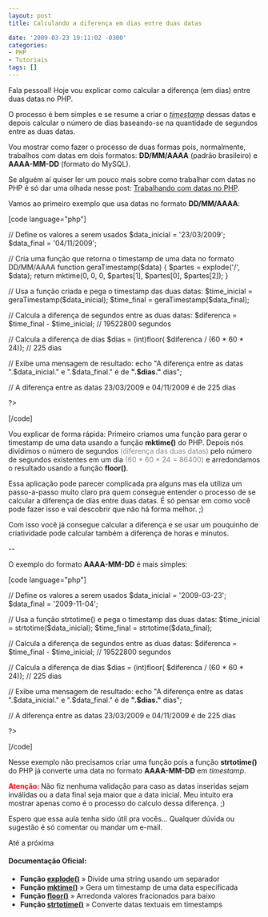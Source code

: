 ```yaml
---
layout: post
title: Calculando a diferença em dias entre duas datas

date: '2009-03-23 19:11:02 -0300'
categories:
- PHP
- Tutoriais
tags: []
---
```

<p>Fala pessoal! Hoje vou explicar como calcular a diferença (em dias) entre duas datas no PHP.</p>
<p>O processo é bem simples e se resume a criar o <abbr title="Quantidade de segundos que se passaram desde 1970 (a Era Unix)"><em>timestamp</em></abbr> dessas datas e depois calcular o número de dias baseando-se na quantidade de segundos entre as duas datas.</p>
<p>Vou mostrar como fazer o processo de duas formas pois, normalmente, trabalhos com datas em dois formatos: <strong>DD/MM/AAAA</strong> (padrão brasileiro) e <strong>AAAA-MM-DD</strong> (formato do MySQL).</p>
<p>Se alguém aí quiser ler um pouco mais sobre como trabalhar com datas no PHP é só dar uma olhada nesse post: <a href="/trabalhando-com-datas-no-php">Trabalhando com datas no PHP</a>.</p>
<p>Vamos ao primeiro exemplo que usa datas no formato <strong>DD/MM/AAAA</strong>:</p>

[code language="php"]
<?php</p>
<p>// Define os valores a serem usados
$data_inicial = '23/03/2009';
$data_final = '04/11/2009';</p>
<p>// Cria uma função que retorna o timestamp de uma data no formato DD/MM/AAAA
function geraTimestamp($data) {
$partes = explode('/', $data);
return mktime(0, 0, 0, $partes[1], $partes[0], $partes[2]);
}</p>
<p>// Usa a função criada e pega o timestamp das duas datas:
$time_inicial = geraTimestamp($data_inicial);
$time_final = geraTimestamp($data_final);</p>
<p>// Calcula a diferença de segundos entre as duas datas:
$diferenca = $time_final - $time_inicial; // 19522800 segundos</p>
<p>// Calcula a diferença de dias
$dias = (int)floor( $diferenca / (60 * 60 * 24)); // 225 dias</p>
<p>// Exibe uma mensagem de resultado:
echo "A diferença entre as datas ".$data_inicial." e ".$data_final." é de <strong>".$dias."</strong> dias";</p>
<p>// A diferença entre as datas 23/03/2009 e 04/11/2009 é de 225 dias</p>
<p>?>
[/code]

<p>Vou explicar de forma rápida: Primeiro criamos uma função para gerar o timestamp de uma data usando a função <strong>mktime()</strong> do PHP. Depois nós dividimos o número de segundos <span style="color: #888888;">(diferença das duas datas)</span> pelo número de segundos existentes em um dia <span style="color: #888888;">(60 * 60 * 24 = 86400)</span> e arredondamos o resultado usando a função <strong>floor()</strong>.</p>
<p>Essa aplicação pode parecer complicada pra alguns mas ela utiliza um passo-a-passo muito claro pra quem consegue entender o processo de se calcular a diferença de dias entre duas datas. É só pensar em como você pode fazer isso e vai descobrir que não há forma melhor. ;)</p>
<p>Com isso você já consegue calcular a diferença e se usar um pouquinho de criatividade pode calcular também a diferença de horas e minutos.</p>
<p>--</p>
<p>O exemplo do formato <strong>AAAA-MM-DD</strong> é mais simples:</p>

[code language="php"]
<?php</p>
<p>// Define os valores a serem usados
$data_inicial = '2009-03-23';
$data_final = '2009-11-04';</p>
<p>// Usa a função strtotime() e pega o timestamp das duas datas:
$time_inicial = strtotime($data_inicial);
$time_final = strtotime($data_final);</p>
<p>// Calcula a diferença de segundos entre as duas datas:
$diferenca = $time_final - $time_inicial; // 19522800 segundos</p>
<p>// Calcula a diferença de dias
$dias = (int)floor( $diferenca / (60 * 60 * 24)); // 225 dias</p>
<p>// Exibe uma mensagem de resultado:
echo "A diferença entre as datas ".$data_inicial." e ".$data_final." é de <strong>".$dias."</strong> dias";</p>
<p>// A diferença entre as datas 23/03/2009 e 04/11/2009 é de 225 dias</p>
<p>?>
[/code]

<p>Nesse exemplo não precisamos criar uma função pois a função <strong>strtotime()</strong> do PHP já converte uma data no formato <strong>AAAA-MM-DD</strong> em <em>timestamp</em>.</p>
<p><strong><span style="color: #ff0000;">Atenção: </span></strong>Não fiz nenhuma validação para caso as datas inseridas sejam inválidas ou a data final seja maior que a data inicial. Meu intuito era mostrar apenas como é o processo do calculo dessa diferença. ;)</p>
<p>Espero que essa aula tenha sido útil pra vocês... Qualquer dúvida ou sugestão é só comentar ou mandar um e-mail.</p>
<p>Até a próxima</p>
<h4>Documentação Oficial:</h4>
<ul>
<li><strong>Função <a href="http://br.php.net/explode" target="_blank">explode()</a></strong> » Divide uma string usando um separador</li>
<li><strong>Função <a href="http://br.php.net/mktime" target="_blank">mktime()</a></strong> » Gera um timestamp de uma data especificada</li>
<li><strong>Função <a href="http://br.php.net/floor" target="_blank">floor()</a></strong> » Arredonda valores fracionados para baixo</li>
<li><strong>Função <a href="http://br.php.net/strtotime" target="_blank">strtotime()</a></strong> » Converte datas textuais em timestamps</li>
</ul>
